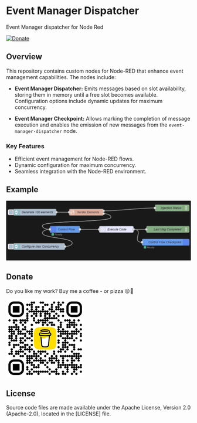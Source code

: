 # Event Manager Dispatcher

Event Manager dispatcher for Node Red

[![Donate][donation-badge]](https://www.buymeacoffee.com/siglesiasg)

[donation-badge]: https://img.shields.io/badge/Buy%20me%20a%20pizza-%23d32f2f?logo=buy-me-a-coffee&style=flat&logoColor=white

## Overview

This repository contains custom nodes for Node-RED that enhance event management capabilities. The nodes include:

- **Event Manager Dispatcher:** Emits messages based on slot availability, storing them in memory until a free slot becomes available. Configuration options include dynamic updates for maximum concurrency.

- **Event Manager Checkpoint:** Allows marking the completion of message execution and enables the emission of new messages from the `event-manager-dispatcher` node.

### Key Features

- Efficient event management for Node-RED flows.
- Dynamic configuration for maximum concurrency.
- Seamless integration with the Node-RED environment.

## Example

![Example GIF](./readme-assets/example.gif)

## Donate
Do you like my work? Buy me a coffee - or pizza 😜🍕

[![Donate][donation-badge-2]](https://www.buymeacoffee.com/siglesiasg)

[donation-badge-2]: ./readme-assets/bmc_qr.png

## License <a name="license"></a>
Source code files are made available under the Apache License, Version 2.0 (Apache-2.0), located in the [LICENSE] file.
